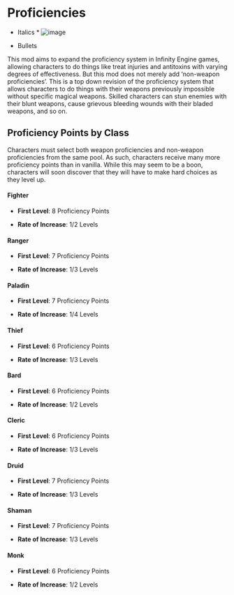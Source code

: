 # Proficiencies

* Italics *
![image](https://argent77.github.io/DjinniCompanion/images/AfaaqPortrait.png)

* Bullets 

This mod aims to expand the proficiency system in Infinity Engine games, allowing characters to do things like treat injuries and antitoxins with varying degrees of effectiveness.  But this mod does not merely add ‘non-weapon proficiencies’.  This is a top down revision of the proficiency system that allows characters to do things with their weapons previously impossible without specific magical weapons.  Skilled characters can stun enemies with their blunt weapons, cause grievous bleeding wounds with their bladed weapons, and so on. 

## **Proficiency Points by Class**
Characters must select both weapon proficiencies and non-weapon proficiencies from the same pool.  As such, characters receive many more proficiency points than in vanilla.  While this may seem to be a boon, characters will soon discover that they will have to make hard choices as they level up.


#### **Fighter** 

- **First Level**: 8 Proficiency Points	

- **Rate of Increase**: 1/2 Levels 

#### **Ranger** 

- **First Level**: 7 Proficiency Points	

- **Rate of Increase**: 1/3 Levels 

#### **Paladin**

- **First Level**: 7 Proficiency Points	

- **Rate of Increase**: 1/4 Levels 

#### **Thief** 

- **First Level**: 6 Proficiency Points	

- **Rate of Increase**: 1/3 Levels 

#### **Bard**

- **First Level**: 6 Proficiency Points	

- **Rate of Increase**: 1/2 Levels 


#### **Cleric**

- **First Level**: 6 Proficiency Points	

- **Rate of Increase**: 1/3 Levels 

#### **Druid**

- **First Level**: 7 Proficiency Points	

- **Rate of Increase**: 1/3 Levels 

#### **Shaman**

- **First Level**: 7 Proficiency Points	

- **Rate of Increase**: 1/3 Levels 

#### **Monk**

- **First Level**: 6 Proficiency Points	

- **Rate of Increase**: 1/2 Levels 

